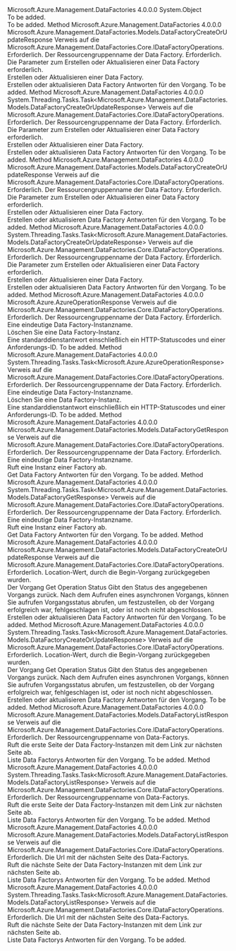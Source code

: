 <Type Name="DataFactoryOperationsExtensions" FullName="Microsoft.Azure.Management.DataFactories.DataFactoryOperationsExtensions">
  <TypeSignature Language="C#" Value="public static class DataFactoryOperationsExtensions" />
  <TypeSignature Language="ILAsm" Value=".class public auto ansi abstract sealed beforefieldinit DataFactoryOperationsExtensions extends System.Object" />
  <TypeSignature Language="DocId" Value="T:Microsoft.Azure.Management.DataFactories.DataFactoryOperationsExtensions" />
  <TypeSignature Language="VB.NET" Value="Public Module DataFactoryOperationsExtensions" />
  <TypeSignature Language="F#" Value="type DataFactoryOperationsExtensions = class" />
  <AssemblyInfo>
    <AssemblyName>Microsoft.Azure.Management.DataFactories</AssemblyName>
    <AssemblyVersion>4.0.0.0</AssemblyVersion>
  </AssemblyInfo>
  <Base>
    <BaseTypeName>System.Object</BaseTypeName>
  </Base>
  <Interfaces />
  <Docs>
    <summary>To be added.</summary>
    <remarks>To be added.</remarks>
  </Docs>
  <Members>
    <Member MemberName="BeginCreateOrUpdate">
      <MemberSignature Language="C#" Value="public static Microsoft.Azure.Management.DataFactories.Models.DataFactoryCreateOrUpdateResponse BeginCreateOrUpdate (this Microsoft.Azure.Management.DataFactories.IDataFactoryOperations operations, string resourceGroupName, Microsoft.Azure.Management.DataFactories.Models.DataFactoryCreateOrUpdateParameters parameters);" />
      <MemberSignature Language="ILAsm" Value=".method public static hidebysig class Microsoft.Azure.Management.DataFactories.Models.DataFactoryCreateOrUpdateResponse BeginCreateOrUpdate(class Microsoft.Azure.Management.DataFactories.IDataFactoryOperations operations, string resourceGroupName, class Microsoft.Azure.Management.DataFactories.Models.DataFactoryCreateOrUpdateParameters parameters) cil managed" />
      <MemberSignature Language="DocId" Value="M:Microsoft.Azure.Management.DataFactories.DataFactoryOperationsExtensions.BeginCreateOrUpdate(Microsoft.Azure.Management.DataFactories.IDataFactoryOperations,System.String,Microsoft.Azure.Management.DataFactories.Models.DataFactoryCreateOrUpdateParameters)" />
      <MemberSignature Language="VB.NET" Value="&lt;Extension()&gt;&#xA;Public Function BeginCreateOrUpdate (operations As IDataFactoryOperations, resourceGroupName As String, parameters As DataFactoryCreateOrUpdateParameters) As DataFactoryCreateOrUpdateResponse" />
      <MemberSignature Language="F#" Value="static member BeginCreateOrUpdate : Microsoft.Azure.Management.DataFactories.IDataFactoryOperations * string * Microsoft.Azure.Management.DataFactories.Models.DataFactoryCreateOrUpdateParameters -&gt; Microsoft.Azure.Management.DataFactories.Models.DataFactoryCreateOrUpdateResponse" Usage="Microsoft.Azure.Management.DataFactories.DataFactoryOperationsExtensions.BeginCreateOrUpdate (operations, resourceGroupName, parameters)" />
      <MemberType>Method</MemberType>
      <AssemblyInfo>
        <AssemblyName>Microsoft.Azure.Management.DataFactories</AssemblyName>
        <AssemblyVersion>4.0.0.0</AssemblyVersion>
      </AssemblyInfo>
      <ReturnValue>
        <ReturnType>Microsoft.Azure.Management.DataFactories.Models.DataFactoryCreateOrUpdateResponse</ReturnType>
      </ReturnValue>
      <Parameters>
        <Parameter Name="operations" Type="Microsoft.Azure.Management.DataFactories.IDataFactoryOperations" RefType="this" />
        <Parameter Name="resourceGroupName" Type="System.String" />
        <Parameter Name="parameters" Type="Microsoft.Azure.Management.DataFactories.Models.DataFactoryCreateOrUpdateParameters" />
      </Parameters>
      <Docs>
        <param name="operations">
            Verweis auf die Microsoft.Azure.Management.DataFactories.Core.IDataFactoryOperations.
            </param>
        <param name="resourceGroupName">
            Erforderlich. Der Ressourcengruppenname der Data Factory.
            </param>
        <param name="parameters">
            Erforderlich. Die Parameter zum Erstellen oder Aktualisieren einer Data Factory erforderlich.
            </param>
        <summary>
            Erstellen oder Aktualisieren einer Data Factory.
            </summary>
        <returns>
            Erstellen oder aktualisieren Data Factory Antworten für den Vorgang.
            </returns>
        <remarks>To be added.</remarks>
      </Docs>
    </Member>
    <Member MemberName="BeginCreateOrUpdateAsync">
      <MemberSignature Language="C#" Value="public static System.Threading.Tasks.Task&lt;Microsoft.Azure.Management.DataFactories.Models.DataFactoryCreateOrUpdateResponse&gt; BeginCreateOrUpdateAsync (this Microsoft.Azure.Management.DataFactories.IDataFactoryOperations operations, string resourceGroupName, Microsoft.Azure.Management.DataFactories.Models.DataFactoryCreateOrUpdateParameters parameters);" />
      <MemberSignature Language="ILAsm" Value=".method public static hidebysig class System.Threading.Tasks.Task`1&lt;class Microsoft.Azure.Management.DataFactories.Models.DataFactoryCreateOrUpdateResponse&gt; BeginCreateOrUpdateAsync(class Microsoft.Azure.Management.DataFactories.IDataFactoryOperations operations, string resourceGroupName, class Microsoft.Azure.Management.DataFactories.Models.DataFactoryCreateOrUpdateParameters parameters) cil managed" />
      <MemberSignature Language="DocId" Value="M:Microsoft.Azure.Management.DataFactories.DataFactoryOperationsExtensions.BeginCreateOrUpdateAsync(Microsoft.Azure.Management.DataFactories.IDataFactoryOperations,System.String,Microsoft.Azure.Management.DataFactories.Models.DataFactoryCreateOrUpdateParameters)" />
      <MemberSignature Language="VB.NET" Value="&lt;Extension()&gt;&#xA;Public Function BeginCreateOrUpdateAsync (operations As IDataFactoryOperations, resourceGroupName As String, parameters As DataFactoryCreateOrUpdateParameters) As Task(Of DataFactoryCreateOrUpdateResponse)" />
      <MemberSignature Language="F#" Value="static member BeginCreateOrUpdateAsync : Microsoft.Azure.Management.DataFactories.IDataFactoryOperations * string * Microsoft.Azure.Management.DataFactories.Models.DataFactoryCreateOrUpdateParameters -&gt; System.Threading.Tasks.Task&lt;Microsoft.Azure.Management.DataFactories.Models.DataFactoryCreateOrUpdateResponse&gt;" Usage="Microsoft.Azure.Management.DataFactories.DataFactoryOperationsExtensions.BeginCreateOrUpdateAsync (operations, resourceGroupName, parameters)" />
      <MemberType>Method</MemberType>
      <AssemblyInfo>
        <AssemblyName>Microsoft.Azure.Management.DataFactories</AssemblyName>
        <AssemblyVersion>4.0.0.0</AssemblyVersion>
      </AssemblyInfo>
      <ReturnValue>
        <ReturnType>System.Threading.Tasks.Task&lt;Microsoft.Azure.Management.DataFactories.Models.DataFactoryCreateOrUpdateResponse&gt;</ReturnType>
      </ReturnValue>
      <Parameters>
        <Parameter Name="operations" Type="Microsoft.Azure.Management.DataFactories.IDataFactoryOperations" RefType="this" />
        <Parameter Name="resourceGroupName" Type="System.String" />
        <Parameter Name="parameters" Type="Microsoft.Azure.Management.DataFactories.Models.DataFactoryCreateOrUpdateParameters" />
      </Parameters>
      <Docs>
        <param name="operations">
            Verweis auf die Microsoft.Azure.Management.DataFactories.Core.IDataFactoryOperations.
            </param>
        <param name="resourceGroupName">
            Erforderlich. Der Ressourcengruppenname der Data Factory.
            </param>
        <param name="parameters">
            Erforderlich. Die Parameter zum Erstellen oder Aktualisieren einer Data Factory erforderlich.
            </param>
        <summary>
            Erstellen oder Aktualisieren einer Data Factory.
            </summary>
        <returns>
            Erstellen oder aktualisieren Data Factory Antworten für den Vorgang.
            </returns>
        <remarks>To be added.</remarks>
      </Docs>
    </Member>
    <Member MemberName="CreateOrUpdate">
      <MemberSignature Language="C#" Value="public static Microsoft.Azure.Management.DataFactories.Models.DataFactoryCreateOrUpdateResponse CreateOrUpdate (this Microsoft.Azure.Management.DataFactories.IDataFactoryOperations operations, string resourceGroupName, Microsoft.Azure.Management.DataFactories.Models.DataFactoryCreateOrUpdateParameters parameters);" />
      <MemberSignature Language="ILAsm" Value=".method public static hidebysig class Microsoft.Azure.Management.DataFactories.Models.DataFactoryCreateOrUpdateResponse CreateOrUpdate(class Microsoft.Azure.Management.DataFactories.IDataFactoryOperations operations, string resourceGroupName, class Microsoft.Azure.Management.DataFactories.Models.DataFactoryCreateOrUpdateParameters parameters) cil managed" />
      <MemberSignature Language="DocId" Value="M:Microsoft.Azure.Management.DataFactories.DataFactoryOperationsExtensions.CreateOrUpdate(Microsoft.Azure.Management.DataFactories.IDataFactoryOperations,System.String,Microsoft.Azure.Management.DataFactories.Models.DataFactoryCreateOrUpdateParameters)" />
      <MemberSignature Language="VB.NET" Value="&lt;Extension()&gt;&#xA;Public Function CreateOrUpdate (operations As IDataFactoryOperations, resourceGroupName As String, parameters As DataFactoryCreateOrUpdateParameters) As DataFactoryCreateOrUpdateResponse" />
      <MemberSignature Language="F#" Value="static member CreateOrUpdate : Microsoft.Azure.Management.DataFactories.IDataFactoryOperations * string * Microsoft.Azure.Management.DataFactories.Models.DataFactoryCreateOrUpdateParameters -&gt; Microsoft.Azure.Management.DataFactories.Models.DataFactoryCreateOrUpdateResponse" Usage="Microsoft.Azure.Management.DataFactories.DataFactoryOperationsExtensions.CreateOrUpdate (operations, resourceGroupName, parameters)" />
      <MemberType>Method</MemberType>
      <AssemblyInfo>
        <AssemblyName>Microsoft.Azure.Management.DataFactories</AssemblyName>
        <AssemblyVersion>4.0.0.0</AssemblyVersion>
      </AssemblyInfo>
      <ReturnValue>
        <ReturnType>Microsoft.Azure.Management.DataFactories.Models.DataFactoryCreateOrUpdateResponse</ReturnType>
      </ReturnValue>
      <Parameters>
        <Parameter Name="operations" Type="Microsoft.Azure.Management.DataFactories.IDataFactoryOperations" RefType="this" />
        <Parameter Name="resourceGroupName" Type="System.String" />
        <Parameter Name="parameters" Type="Microsoft.Azure.Management.DataFactories.Models.DataFactoryCreateOrUpdateParameters" />
      </Parameters>
      <Docs>
        <param name="operations">
            Verweis auf die Microsoft.Azure.Management.DataFactories.Core.IDataFactoryOperations.
            </param>
        <param name="resourceGroupName">
            Erforderlich. Der Ressourcengruppenname der Data Factory.
            </param>
        <param name="parameters">
            Erforderlich. Die Parameter zum Erstellen oder Aktualisieren einer Data Factory erforderlich.
            </param>
        <summary>
            Erstellen oder Aktualisieren einer Data Factory.
            </summary>
        <returns>
            Erstellen oder aktualisieren Data Factory Antworten für den Vorgang.
            </returns>
        <remarks>To be added.</remarks>
      </Docs>
    </Member>
    <Member MemberName="CreateOrUpdateAsync">
      <MemberSignature Language="C#" Value="public static System.Threading.Tasks.Task&lt;Microsoft.Azure.Management.DataFactories.Models.DataFactoryCreateOrUpdateResponse&gt; CreateOrUpdateAsync (this Microsoft.Azure.Management.DataFactories.IDataFactoryOperations operations, string resourceGroupName, Microsoft.Azure.Management.DataFactories.Models.DataFactoryCreateOrUpdateParameters parameters);" />
      <MemberSignature Language="ILAsm" Value=".method public static hidebysig class System.Threading.Tasks.Task`1&lt;class Microsoft.Azure.Management.DataFactories.Models.DataFactoryCreateOrUpdateResponse&gt; CreateOrUpdateAsync(class Microsoft.Azure.Management.DataFactories.IDataFactoryOperations operations, string resourceGroupName, class Microsoft.Azure.Management.DataFactories.Models.DataFactoryCreateOrUpdateParameters parameters) cil managed" />
      <MemberSignature Language="DocId" Value="M:Microsoft.Azure.Management.DataFactories.DataFactoryOperationsExtensions.CreateOrUpdateAsync(Microsoft.Azure.Management.DataFactories.IDataFactoryOperations,System.String,Microsoft.Azure.Management.DataFactories.Models.DataFactoryCreateOrUpdateParameters)" />
      <MemberSignature Language="VB.NET" Value="&lt;Extension()&gt;&#xA;Public Function CreateOrUpdateAsync (operations As IDataFactoryOperations, resourceGroupName As String, parameters As DataFactoryCreateOrUpdateParameters) As Task(Of DataFactoryCreateOrUpdateResponse)" />
      <MemberSignature Language="F#" Value="static member CreateOrUpdateAsync : Microsoft.Azure.Management.DataFactories.IDataFactoryOperations * string * Microsoft.Azure.Management.DataFactories.Models.DataFactoryCreateOrUpdateParameters -&gt; System.Threading.Tasks.Task&lt;Microsoft.Azure.Management.DataFactories.Models.DataFactoryCreateOrUpdateResponse&gt;" Usage="Microsoft.Azure.Management.DataFactories.DataFactoryOperationsExtensions.CreateOrUpdateAsync (operations, resourceGroupName, parameters)" />
      <MemberType>Method</MemberType>
      <AssemblyInfo>
        <AssemblyName>Microsoft.Azure.Management.DataFactories</AssemblyName>
        <AssemblyVersion>4.0.0.0</AssemblyVersion>
      </AssemblyInfo>
      <ReturnValue>
        <ReturnType>System.Threading.Tasks.Task&lt;Microsoft.Azure.Management.DataFactories.Models.DataFactoryCreateOrUpdateResponse&gt;</ReturnType>
      </ReturnValue>
      <Parameters>
        <Parameter Name="operations" Type="Microsoft.Azure.Management.DataFactories.IDataFactoryOperations" RefType="this" />
        <Parameter Name="resourceGroupName" Type="System.String" />
        <Parameter Name="parameters" Type="Microsoft.Azure.Management.DataFactories.Models.DataFactoryCreateOrUpdateParameters" />
      </Parameters>
      <Docs>
        <param name="operations">
            Verweis auf die Microsoft.Azure.Management.DataFactories.Core.IDataFactoryOperations.
            </param>
        <param name="resourceGroupName">
            Erforderlich. Der Ressourcengruppenname der Data Factory.
            </param>
        <param name="parameters">
            Erforderlich. Die Parameter zum Erstellen oder Aktualisieren einer Data Factory erforderlich.
            </param>
        <summary>
            Erstellen oder Aktualisieren einer Data Factory.
            </summary>
        <returns>
            Erstellen oder aktualisieren Data Factory Antworten für den Vorgang.
            </returns>
        <remarks>To be added.</remarks>
      </Docs>
    </Member>
    <Member MemberName="Delete">
      <MemberSignature Language="C#" Value="public static Microsoft.Azure.AzureOperationResponse Delete (this Microsoft.Azure.Management.DataFactories.IDataFactoryOperations operations, string resourceGroupName, string dataFactoryName);" />
      <MemberSignature Language="ILAsm" Value=".method public static hidebysig class Microsoft.Azure.AzureOperationResponse Delete(class Microsoft.Azure.Management.DataFactories.IDataFactoryOperations operations, string resourceGroupName, string dataFactoryName) cil managed" />
      <MemberSignature Language="DocId" Value="M:Microsoft.Azure.Management.DataFactories.DataFactoryOperationsExtensions.Delete(Microsoft.Azure.Management.DataFactories.IDataFactoryOperations,System.String,System.String)" />
      <MemberSignature Language="VB.NET" Value="&lt;Extension()&gt;&#xA;Public Function Delete (operations As IDataFactoryOperations, resourceGroupName As String, dataFactoryName As String) As AzureOperationResponse" />
      <MemberSignature Language="F#" Value="static member Delete : Microsoft.Azure.Management.DataFactories.IDataFactoryOperations * string * string -&gt; Microsoft.Azure.AzureOperationResponse" Usage="Microsoft.Azure.Management.DataFactories.DataFactoryOperationsExtensions.Delete (operations, resourceGroupName, dataFactoryName)" />
      <MemberType>Method</MemberType>
      <AssemblyInfo>
        <AssemblyName>Microsoft.Azure.Management.DataFactories</AssemblyName>
        <AssemblyVersion>4.0.0.0</AssemblyVersion>
      </AssemblyInfo>
      <ReturnValue>
        <ReturnType>Microsoft.Azure.AzureOperationResponse</ReturnType>
      </ReturnValue>
      <Parameters>
        <Parameter Name="operations" Type="Microsoft.Azure.Management.DataFactories.IDataFactoryOperations" RefType="this" />
        <Parameter Name="resourceGroupName" Type="System.String" />
        <Parameter Name="dataFactoryName" Type="System.String" />
      </Parameters>
      <Docs>
        <param name="operations">
            Verweis auf die Microsoft.Azure.Management.DataFactories.Core.IDataFactoryOperations.
            </param>
        <param name="resourceGroupName">
            Erforderlich. Der Ressourcengruppenname der Data Factory.
            </param>
        <param name="dataFactoryName">
            Erforderlich. Eine eindeutige Data Factory-Instanzname.
            </param>
        <summary>
            Löschen Sie eine Data Factory-Instanz.
            </summary>
        <returns>
            Eine standarddienstantwort einschließlich ein HTTP-Statuscodes und einer Anforderungs-ID.
            </returns>
        <remarks>To be added.</remarks>
      </Docs>
    </Member>
    <Member MemberName="DeleteAsync">
      <MemberSignature Language="C#" Value="public static System.Threading.Tasks.Task&lt;Microsoft.Azure.AzureOperationResponse&gt; DeleteAsync (this Microsoft.Azure.Management.DataFactories.IDataFactoryOperations operations, string resourceGroupName, string dataFactoryName);" />
      <MemberSignature Language="ILAsm" Value=".method public static hidebysig class System.Threading.Tasks.Task`1&lt;class Microsoft.Azure.AzureOperationResponse&gt; DeleteAsync(class Microsoft.Azure.Management.DataFactories.IDataFactoryOperations operations, string resourceGroupName, string dataFactoryName) cil managed" />
      <MemberSignature Language="DocId" Value="M:Microsoft.Azure.Management.DataFactories.DataFactoryOperationsExtensions.DeleteAsync(Microsoft.Azure.Management.DataFactories.IDataFactoryOperations,System.String,System.String)" />
      <MemberSignature Language="VB.NET" Value="&lt;Extension()&gt;&#xA;Public Function DeleteAsync (operations As IDataFactoryOperations, resourceGroupName As String, dataFactoryName As String) As Task(Of AzureOperationResponse)" />
      <MemberSignature Language="F#" Value="static member DeleteAsync : Microsoft.Azure.Management.DataFactories.IDataFactoryOperations * string * string -&gt; System.Threading.Tasks.Task&lt;Microsoft.Azure.AzureOperationResponse&gt;" Usage="Microsoft.Azure.Management.DataFactories.DataFactoryOperationsExtensions.DeleteAsync (operations, resourceGroupName, dataFactoryName)" />
      <MemberType>Method</MemberType>
      <AssemblyInfo>
        <AssemblyName>Microsoft.Azure.Management.DataFactories</AssemblyName>
        <AssemblyVersion>4.0.0.0</AssemblyVersion>
      </AssemblyInfo>
      <ReturnValue>
        <ReturnType>System.Threading.Tasks.Task&lt;Microsoft.Azure.AzureOperationResponse&gt;</ReturnType>
      </ReturnValue>
      <Parameters>
        <Parameter Name="operations" Type="Microsoft.Azure.Management.DataFactories.IDataFactoryOperations" RefType="this" />
        <Parameter Name="resourceGroupName" Type="System.String" />
        <Parameter Name="dataFactoryName" Type="System.String" />
      </Parameters>
      <Docs>
        <param name="operations">
            Verweis auf die Microsoft.Azure.Management.DataFactories.Core.IDataFactoryOperations.
            </param>
        <param name="resourceGroupName">
            Erforderlich. Der Ressourcengruppenname der Data Factory.
            </param>
        <param name="dataFactoryName">
            Erforderlich. Eine eindeutige Data Factory-Instanzname.
            </param>
        <summary>
            Löschen Sie eine Data Factory-Instanz.
            </summary>
        <returns>
            Eine standarddienstantwort einschließlich ein HTTP-Statuscodes und einer Anforderungs-ID.
            </returns>
        <remarks>To be added.</remarks>
      </Docs>
    </Member>
    <Member MemberName="Get">
      <MemberSignature Language="C#" Value="public static Microsoft.Azure.Management.DataFactories.Models.DataFactoryGetResponse Get (this Microsoft.Azure.Management.DataFactories.IDataFactoryOperations operations, string resourceGroupName, string dataFactoryName);" />
      <MemberSignature Language="ILAsm" Value=".method public static hidebysig class Microsoft.Azure.Management.DataFactories.Models.DataFactoryGetResponse Get(class Microsoft.Azure.Management.DataFactories.IDataFactoryOperations operations, string resourceGroupName, string dataFactoryName) cil managed" />
      <MemberSignature Language="DocId" Value="M:Microsoft.Azure.Management.DataFactories.DataFactoryOperationsExtensions.Get(Microsoft.Azure.Management.DataFactories.IDataFactoryOperations,System.String,System.String)" />
      <MemberSignature Language="VB.NET" Value="&lt;Extension()&gt;&#xA;Public Function Get (operations As IDataFactoryOperations, resourceGroupName As String, dataFactoryName As String) As DataFactoryGetResponse" />
      <MemberSignature Language="F#" Value="static member Get : Microsoft.Azure.Management.DataFactories.IDataFactoryOperations * string * string -&gt; Microsoft.Azure.Management.DataFactories.Models.DataFactoryGetResponse" Usage="Microsoft.Azure.Management.DataFactories.DataFactoryOperationsExtensions.Get (operations, resourceGroupName, dataFactoryName)" />
      <MemberType>Method</MemberType>
      <AssemblyInfo>
        <AssemblyName>Microsoft.Azure.Management.DataFactories</AssemblyName>
        <AssemblyVersion>4.0.0.0</AssemblyVersion>
      </AssemblyInfo>
      <ReturnValue>
        <ReturnType>Microsoft.Azure.Management.DataFactories.Models.DataFactoryGetResponse</ReturnType>
      </ReturnValue>
      <Parameters>
        <Parameter Name="operations" Type="Microsoft.Azure.Management.DataFactories.IDataFactoryOperations" RefType="this" />
        <Parameter Name="resourceGroupName" Type="System.String" />
        <Parameter Name="dataFactoryName" Type="System.String" />
      </Parameters>
      <Docs>
        <param name="operations">
            Verweis auf die Microsoft.Azure.Management.DataFactories.Core.IDataFactoryOperations.
            </param>
        <param name="resourceGroupName">
            Erforderlich. Der Ressourcengruppenname der Data Factory.
            </param>
        <param name="dataFactoryName">
            Erforderlich. Eine eindeutige Data Factory-Instanzname.
            </param>
        <summary>
            Ruft eine Instanz einer Factory ab.
            </summary>
        <returns>
            Get Data Factory Antworten für den Vorgang.
            </returns>
        <remarks>To be added.</remarks>
      </Docs>
    </Member>
    <Member MemberName="GetAsync">
      <MemberSignature Language="C#" Value="public static System.Threading.Tasks.Task&lt;Microsoft.Azure.Management.DataFactories.Models.DataFactoryGetResponse&gt; GetAsync (this Microsoft.Azure.Management.DataFactories.IDataFactoryOperations operations, string resourceGroupName, string dataFactoryName);" />
      <MemberSignature Language="ILAsm" Value=".method public static hidebysig class System.Threading.Tasks.Task`1&lt;class Microsoft.Azure.Management.DataFactories.Models.DataFactoryGetResponse&gt; GetAsync(class Microsoft.Azure.Management.DataFactories.IDataFactoryOperations operations, string resourceGroupName, string dataFactoryName) cil managed" />
      <MemberSignature Language="DocId" Value="M:Microsoft.Azure.Management.DataFactories.DataFactoryOperationsExtensions.GetAsync(Microsoft.Azure.Management.DataFactories.IDataFactoryOperations,System.String,System.String)" />
      <MemberSignature Language="VB.NET" Value="&lt;Extension()&gt;&#xA;Public Function GetAsync (operations As IDataFactoryOperations, resourceGroupName As String, dataFactoryName As String) As Task(Of DataFactoryGetResponse)" />
      <MemberSignature Language="F#" Value="static member GetAsync : Microsoft.Azure.Management.DataFactories.IDataFactoryOperations * string * string -&gt; System.Threading.Tasks.Task&lt;Microsoft.Azure.Management.DataFactories.Models.DataFactoryGetResponse&gt;" Usage="Microsoft.Azure.Management.DataFactories.DataFactoryOperationsExtensions.GetAsync (operations, resourceGroupName, dataFactoryName)" />
      <MemberType>Method</MemberType>
      <AssemblyInfo>
        <AssemblyName>Microsoft.Azure.Management.DataFactories</AssemblyName>
        <AssemblyVersion>4.0.0.0</AssemblyVersion>
      </AssemblyInfo>
      <ReturnValue>
        <ReturnType>System.Threading.Tasks.Task&lt;Microsoft.Azure.Management.DataFactories.Models.DataFactoryGetResponse&gt;</ReturnType>
      </ReturnValue>
      <Parameters>
        <Parameter Name="operations" Type="Microsoft.Azure.Management.DataFactories.IDataFactoryOperations" RefType="this" />
        <Parameter Name="resourceGroupName" Type="System.String" />
        <Parameter Name="dataFactoryName" Type="System.String" />
      </Parameters>
      <Docs>
        <param name="operations">
            Verweis auf die Microsoft.Azure.Management.DataFactories.Core.IDataFactoryOperations.
            </param>
        <param name="resourceGroupName">
            Erforderlich. Der Ressourcengruppenname der Data Factory.
            </param>
        <param name="dataFactoryName">
            Erforderlich. Eine eindeutige Data Factory-Instanzname.
            </param>
        <summary>
            Ruft eine Instanz einer Factory ab.
            </summary>
        <returns>
            Get Data Factory Antworten für den Vorgang.
            </returns>
        <remarks>To be added.</remarks>
      </Docs>
    </Member>
    <Member MemberName="GetCreateOrUpdateStatus">
      <MemberSignature Language="C#" Value="public static Microsoft.Azure.Management.DataFactories.Models.DataFactoryCreateOrUpdateResponse GetCreateOrUpdateStatus (this Microsoft.Azure.Management.DataFactories.IDataFactoryOperations operations, string operationStatusLink);" />
      <MemberSignature Language="ILAsm" Value=".method public static hidebysig class Microsoft.Azure.Management.DataFactories.Models.DataFactoryCreateOrUpdateResponse GetCreateOrUpdateStatus(class Microsoft.Azure.Management.DataFactories.IDataFactoryOperations operations, string operationStatusLink) cil managed" />
      <MemberSignature Language="DocId" Value="M:Microsoft.Azure.Management.DataFactories.DataFactoryOperationsExtensions.GetCreateOrUpdateStatus(Microsoft.Azure.Management.DataFactories.IDataFactoryOperations,System.String)" />
      <MemberSignature Language="VB.NET" Value="&lt;Extension()&gt;&#xA;Public Function GetCreateOrUpdateStatus (operations As IDataFactoryOperations, operationStatusLink As String) As DataFactoryCreateOrUpdateResponse" />
      <MemberSignature Language="F#" Value="static member GetCreateOrUpdateStatus : Microsoft.Azure.Management.DataFactories.IDataFactoryOperations * string -&gt; Microsoft.Azure.Management.DataFactories.Models.DataFactoryCreateOrUpdateResponse" Usage="Microsoft.Azure.Management.DataFactories.DataFactoryOperationsExtensions.GetCreateOrUpdateStatus (operations, operationStatusLink)" />
      <MemberType>Method</MemberType>
      <AssemblyInfo>
        <AssemblyName>Microsoft.Azure.Management.DataFactories</AssemblyName>
        <AssemblyVersion>4.0.0.0</AssemblyVersion>
      </AssemblyInfo>
      <ReturnValue>
        <ReturnType>Microsoft.Azure.Management.DataFactories.Models.DataFactoryCreateOrUpdateResponse</ReturnType>
      </ReturnValue>
      <Parameters>
        <Parameter Name="operations" Type="Microsoft.Azure.Management.DataFactories.IDataFactoryOperations" RefType="this" />
        <Parameter Name="operationStatusLink" Type="System.String" />
      </Parameters>
      <Docs>
        <param name="operations">
            Verweis auf die Microsoft.Azure.Management.DataFactories.Core.IDataFactoryOperations.
            </param>
        <param name="operationStatusLink">
            Erforderlich. Location-Wert, durch die Begin-Vorgang zurückgegeben wurden.
            </param>
        <summary>
            Der Vorgang Get Operation Status Gibt den Status des angegebenen Vorgangs zurück. Nach dem Aufrufen eines asynchronen Vorgangs, können Sie aufrufen Vorgangsstatus abrufen, um festzustellen, ob der Vorgang erfolgreich war, fehlgeschlagen ist, oder ist noch nicht abgeschlossen.
            </summary>
        <returns>
            Erstellen oder aktualisieren Data Factory Antworten für den Vorgang.
            </returns>
        <remarks>To be added.</remarks>
      </Docs>
    </Member>
    <Member MemberName="GetCreateOrUpdateStatusAsync">
      <MemberSignature Language="C#" Value="public static System.Threading.Tasks.Task&lt;Microsoft.Azure.Management.DataFactories.Models.DataFactoryCreateOrUpdateResponse&gt; GetCreateOrUpdateStatusAsync (this Microsoft.Azure.Management.DataFactories.IDataFactoryOperations operations, string operationStatusLink);" />
      <MemberSignature Language="ILAsm" Value=".method public static hidebysig class System.Threading.Tasks.Task`1&lt;class Microsoft.Azure.Management.DataFactories.Models.DataFactoryCreateOrUpdateResponse&gt; GetCreateOrUpdateStatusAsync(class Microsoft.Azure.Management.DataFactories.IDataFactoryOperations operations, string operationStatusLink) cil managed" />
      <MemberSignature Language="DocId" Value="M:Microsoft.Azure.Management.DataFactories.DataFactoryOperationsExtensions.GetCreateOrUpdateStatusAsync(Microsoft.Azure.Management.DataFactories.IDataFactoryOperations,System.String)" />
      <MemberSignature Language="VB.NET" Value="&lt;Extension()&gt;&#xA;Public Function GetCreateOrUpdateStatusAsync (operations As IDataFactoryOperations, operationStatusLink As String) As Task(Of DataFactoryCreateOrUpdateResponse)" />
      <MemberSignature Language="F#" Value="static member GetCreateOrUpdateStatusAsync : Microsoft.Azure.Management.DataFactories.IDataFactoryOperations * string -&gt; System.Threading.Tasks.Task&lt;Microsoft.Azure.Management.DataFactories.Models.DataFactoryCreateOrUpdateResponse&gt;" Usage="Microsoft.Azure.Management.DataFactories.DataFactoryOperationsExtensions.GetCreateOrUpdateStatusAsync (operations, operationStatusLink)" />
      <MemberType>Method</MemberType>
      <AssemblyInfo>
        <AssemblyName>Microsoft.Azure.Management.DataFactories</AssemblyName>
        <AssemblyVersion>4.0.0.0</AssemblyVersion>
      </AssemblyInfo>
      <ReturnValue>
        <ReturnType>System.Threading.Tasks.Task&lt;Microsoft.Azure.Management.DataFactories.Models.DataFactoryCreateOrUpdateResponse&gt;</ReturnType>
      </ReturnValue>
      <Parameters>
        <Parameter Name="operations" Type="Microsoft.Azure.Management.DataFactories.IDataFactoryOperations" RefType="this" />
        <Parameter Name="operationStatusLink" Type="System.String" />
      </Parameters>
      <Docs>
        <param name="operations">
            Verweis auf die Microsoft.Azure.Management.DataFactories.Core.IDataFactoryOperations.
            </param>
        <param name="operationStatusLink">
            Erforderlich. Location-Wert, durch die Begin-Vorgang zurückgegeben wurden.
            </param>
        <summary>
            Der Vorgang Get Operation Status Gibt den Status des angegebenen Vorgangs zurück. Nach dem Aufrufen eines asynchronen Vorgangs, können Sie aufrufen Vorgangsstatus abrufen, um festzustellen, ob der Vorgang erfolgreich war, fehlgeschlagen ist, oder ist noch nicht abgeschlossen.
            </summary>
        <returns>
            Erstellen oder aktualisieren Data Factory Antworten für den Vorgang.
            </returns>
        <remarks>To be added.</remarks>
      </Docs>
    </Member>
    <Member MemberName="List">
      <MemberSignature Language="C#" Value="public static Microsoft.Azure.Management.DataFactories.Models.DataFactoryListResponse List (this Microsoft.Azure.Management.DataFactories.IDataFactoryOperations operations, string resourceGroupName);" />
      <MemberSignature Language="ILAsm" Value=".method public static hidebysig class Microsoft.Azure.Management.DataFactories.Models.DataFactoryListResponse List(class Microsoft.Azure.Management.DataFactories.IDataFactoryOperations operations, string resourceGroupName) cil managed" />
      <MemberSignature Language="DocId" Value="M:Microsoft.Azure.Management.DataFactories.DataFactoryOperationsExtensions.List(Microsoft.Azure.Management.DataFactories.IDataFactoryOperations,System.String)" />
      <MemberSignature Language="VB.NET" Value="&lt;Extension()&gt;&#xA;Public Function List (operations As IDataFactoryOperations, resourceGroupName As String) As DataFactoryListResponse" />
      <MemberSignature Language="F#" Value="static member List : Microsoft.Azure.Management.DataFactories.IDataFactoryOperations * string -&gt; Microsoft.Azure.Management.DataFactories.Models.DataFactoryListResponse" Usage="Microsoft.Azure.Management.DataFactories.DataFactoryOperationsExtensions.List (operations, resourceGroupName)" />
      <MemberType>Method</MemberType>
      <AssemblyInfo>
        <AssemblyName>Microsoft.Azure.Management.DataFactories</AssemblyName>
        <AssemblyVersion>4.0.0.0</AssemblyVersion>
      </AssemblyInfo>
      <ReturnValue>
        <ReturnType>Microsoft.Azure.Management.DataFactories.Models.DataFactoryListResponse</ReturnType>
      </ReturnValue>
      <Parameters>
        <Parameter Name="operations" Type="Microsoft.Azure.Management.DataFactories.IDataFactoryOperations" RefType="this" />
        <Parameter Name="resourceGroupName" Type="System.String" />
      </Parameters>
      <Docs>
        <param name="operations">
            Verweis auf die Microsoft.Azure.Management.DataFactories.Core.IDataFactoryOperations.
            </param>
        <param name="resourceGroupName">
            Erforderlich. Der Ressourcengruppenname von Data-Factorys.
            </param>
        <summary>
            Ruft die erste Seite der Data Factory-Instanzen mit dem Link zur nächsten Seite ab.
            </summary>
        <returns>
            Liste Data Factorys Antworten für den Vorgang.
            </returns>
        <remarks>To be added.</remarks>
      </Docs>
    </Member>
    <Member MemberName="ListAsync">
      <MemberSignature Language="C#" Value="public static System.Threading.Tasks.Task&lt;Microsoft.Azure.Management.DataFactories.Models.DataFactoryListResponse&gt; ListAsync (this Microsoft.Azure.Management.DataFactories.IDataFactoryOperations operations, string resourceGroupName);" />
      <MemberSignature Language="ILAsm" Value=".method public static hidebysig class System.Threading.Tasks.Task`1&lt;class Microsoft.Azure.Management.DataFactories.Models.DataFactoryListResponse&gt; ListAsync(class Microsoft.Azure.Management.DataFactories.IDataFactoryOperations operations, string resourceGroupName) cil managed" />
      <MemberSignature Language="DocId" Value="M:Microsoft.Azure.Management.DataFactories.DataFactoryOperationsExtensions.ListAsync(Microsoft.Azure.Management.DataFactories.IDataFactoryOperations,System.String)" />
      <MemberSignature Language="VB.NET" Value="&lt;Extension()&gt;&#xA;Public Function ListAsync (operations As IDataFactoryOperations, resourceGroupName As String) As Task(Of DataFactoryListResponse)" />
      <MemberSignature Language="F#" Value="static member ListAsync : Microsoft.Azure.Management.DataFactories.IDataFactoryOperations * string -&gt; System.Threading.Tasks.Task&lt;Microsoft.Azure.Management.DataFactories.Models.DataFactoryListResponse&gt;" Usage="Microsoft.Azure.Management.DataFactories.DataFactoryOperationsExtensions.ListAsync (operations, resourceGroupName)" />
      <MemberType>Method</MemberType>
      <AssemblyInfo>
        <AssemblyName>Microsoft.Azure.Management.DataFactories</AssemblyName>
        <AssemblyVersion>4.0.0.0</AssemblyVersion>
      </AssemblyInfo>
      <ReturnValue>
        <ReturnType>System.Threading.Tasks.Task&lt;Microsoft.Azure.Management.DataFactories.Models.DataFactoryListResponse&gt;</ReturnType>
      </ReturnValue>
      <Parameters>
        <Parameter Name="operations" Type="Microsoft.Azure.Management.DataFactories.IDataFactoryOperations" RefType="this" />
        <Parameter Name="resourceGroupName" Type="System.String" />
      </Parameters>
      <Docs>
        <param name="operations">
            Verweis auf die Microsoft.Azure.Management.DataFactories.Core.IDataFactoryOperations.
            </param>
        <param name="resourceGroupName">
            Erforderlich. Der Ressourcengruppenname von Data-Factorys.
            </param>
        <summary>
            Ruft die erste Seite der Data Factory-Instanzen mit dem Link zur nächsten Seite ab.
            </summary>
        <returns>
            Liste Data Factorys Antworten für den Vorgang.
            </returns>
        <remarks>To be added.</remarks>
      </Docs>
    </Member>
    <Member MemberName="ListNext">
      <MemberSignature Language="C#" Value="public static Microsoft.Azure.Management.DataFactories.Models.DataFactoryListResponse ListNext (this Microsoft.Azure.Management.DataFactories.IDataFactoryOperations operations, string nextLink);" />
      <MemberSignature Language="ILAsm" Value=".method public static hidebysig class Microsoft.Azure.Management.DataFactories.Models.DataFactoryListResponse ListNext(class Microsoft.Azure.Management.DataFactories.IDataFactoryOperations operations, string nextLink) cil managed" />
      <MemberSignature Language="DocId" Value="M:Microsoft.Azure.Management.DataFactories.DataFactoryOperationsExtensions.ListNext(Microsoft.Azure.Management.DataFactories.IDataFactoryOperations,System.String)" />
      <MemberSignature Language="VB.NET" Value="&lt;Extension()&gt;&#xA;Public Function ListNext (operations As IDataFactoryOperations, nextLink As String) As DataFactoryListResponse" />
      <MemberSignature Language="F#" Value="static member ListNext : Microsoft.Azure.Management.DataFactories.IDataFactoryOperations * string -&gt; Microsoft.Azure.Management.DataFactories.Models.DataFactoryListResponse" Usage="Microsoft.Azure.Management.DataFactories.DataFactoryOperationsExtensions.ListNext (operations, nextLink)" />
      <MemberType>Method</MemberType>
      <AssemblyInfo>
        <AssemblyName>Microsoft.Azure.Management.DataFactories</AssemblyName>
        <AssemblyVersion>4.0.0.0</AssemblyVersion>
      </AssemblyInfo>
      <ReturnValue>
        <ReturnType>Microsoft.Azure.Management.DataFactories.Models.DataFactoryListResponse</ReturnType>
      </ReturnValue>
      <Parameters>
        <Parameter Name="operations" Type="Microsoft.Azure.Management.DataFactories.IDataFactoryOperations" RefType="this" />
        <Parameter Name="nextLink" Type="System.String" />
      </Parameters>
      <Docs>
        <param name="operations">
            Verweis auf die Microsoft.Azure.Management.DataFactories.Core.IDataFactoryOperations.
            </param>
        <param name="nextLink">
            Erforderlich. Die Url mit der nächsten Seite des Data-Factorys.
            </param>
        <summary>
            Ruft die nächste Seite der Data Factory-Instanzen mit dem Link zur nächsten Seite ab.
            </summary>
        <returns>
            Liste Data Factorys Antworten für den Vorgang.
            </returns>
        <remarks>To be added.</remarks>
      </Docs>
    </Member>
    <Member MemberName="ListNextAsync">
      <MemberSignature Language="C#" Value="public static System.Threading.Tasks.Task&lt;Microsoft.Azure.Management.DataFactories.Models.DataFactoryListResponse&gt; ListNextAsync (this Microsoft.Azure.Management.DataFactories.IDataFactoryOperations operations, string nextLink);" />
      <MemberSignature Language="ILAsm" Value=".method public static hidebysig class System.Threading.Tasks.Task`1&lt;class Microsoft.Azure.Management.DataFactories.Models.DataFactoryListResponse&gt; ListNextAsync(class Microsoft.Azure.Management.DataFactories.IDataFactoryOperations operations, string nextLink) cil managed" />
      <MemberSignature Language="DocId" Value="M:Microsoft.Azure.Management.DataFactories.DataFactoryOperationsExtensions.ListNextAsync(Microsoft.Azure.Management.DataFactories.IDataFactoryOperations,System.String)" />
      <MemberSignature Language="VB.NET" Value="&lt;Extension()&gt;&#xA;Public Function ListNextAsync (operations As IDataFactoryOperations, nextLink As String) As Task(Of DataFactoryListResponse)" />
      <MemberSignature Language="F#" Value="static member ListNextAsync : Microsoft.Azure.Management.DataFactories.IDataFactoryOperations * string -&gt; System.Threading.Tasks.Task&lt;Microsoft.Azure.Management.DataFactories.Models.DataFactoryListResponse&gt;" Usage="Microsoft.Azure.Management.DataFactories.DataFactoryOperationsExtensions.ListNextAsync (operations, nextLink)" />
      <MemberType>Method</MemberType>
      <AssemblyInfo>
        <AssemblyName>Microsoft.Azure.Management.DataFactories</AssemblyName>
        <AssemblyVersion>4.0.0.0</AssemblyVersion>
      </AssemblyInfo>
      <ReturnValue>
        <ReturnType>System.Threading.Tasks.Task&lt;Microsoft.Azure.Management.DataFactories.Models.DataFactoryListResponse&gt;</ReturnType>
      </ReturnValue>
      <Parameters>
        <Parameter Name="operations" Type="Microsoft.Azure.Management.DataFactories.IDataFactoryOperations" RefType="this" />
        <Parameter Name="nextLink" Type="System.String" />
      </Parameters>
      <Docs>
        <param name="operations">
            Verweis auf die Microsoft.Azure.Management.DataFactories.Core.IDataFactoryOperations.
            </param>
        <param name="nextLink">
            Erforderlich. Die Url mit der nächsten Seite des Data-Factorys.
            </param>
        <summary>
            Ruft die nächste Seite der Data Factory-Instanzen mit dem Link zur nächsten Seite ab.
            </summary>
        <returns>
            Liste Data Factorys Antworten für den Vorgang.
            </returns>
        <remarks>To be added.</remarks>
      </Docs>
    </Member>
  </Members>
</Type>